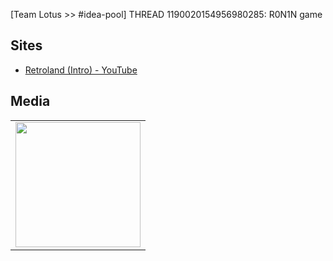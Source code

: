 [Team Lotus >> #idea-pool] THREAD 1190020154956980285: R0N1N game 

## Sites
- [Retroland (Intro) - YouTube](https://youtu.be/R0AS1VZBnWE?si=TiMYLBarZi_ulAFX)


## Media
<table>
<tr>
<td><img src="https://cdn.discordapp.com/attachments/1190020154956980285/1190021976178294905/92CW92.gif?ex=65a04954&is=658dd454&hm=52f3807284e59efe09000b35cef561c7ccc8b91c09d192918c6b781966115642&" width="200"/></td>
</tr>
</table>

